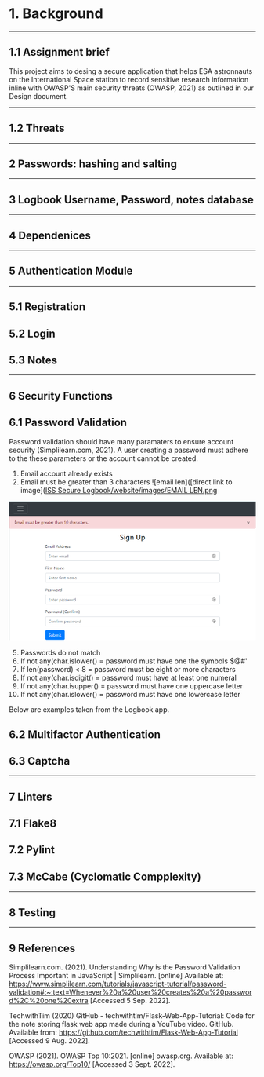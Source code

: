 # 1. Background
-------------------------------------------------------------
## 1.1 Assignment brief

This project aims to desing a secure application that helps ESA astronnauts on the International Space station to record sensitive research information inline with OWASP'S main security threats (OWASP, 2021) as outlined in our Design document.




--------------------------------------------------------------

## 1.2 Threats
------------------------------------------------------------

## 2 Passwords: hashing and salting



--------------------------------------------------------------

## 3 Logbook Username, Password, notes database

-------------------------------------------------------------

## 4 Dependenices

-----------------------------------------------------------

## 5 Authentication Module
------------------------------------------------------------

## 5.1 Registration

## 5.2 Login

## 5.3 Notes

---------------------------------------------------------------
## 6 Security Functions

## 6.1 Password Validation

Password validation should have many paramaters to ensure account security (Simplilearn.com, 2021). A user creating a password must adhere to the these parameters or the account cannot be created. 

1. Email account already exists
3. Email must be greater than 3 characters
![email len]([direct link to image]([ISS Secure Logbook/website/images/EMAIL LEN.png](https://github.com/JonnyAsh/ISS-Logbook/blob/2532b7ccc1b36ae56545a5f08debb4fe5c355ea6/ISS%20Secure%20Logbook/website/images/EMAIL%20LEN.png)

![email len warning](https://github.com/JonnyAsh/ISS-Logbook/blob/2532b7ccc1b36ae56545a5f08debb4fe5c355ea6/ISS%20Secure%20Logbook/website/images/email%20len%202.png)

5. Passwords do not match
6. If not any(char.islower() = password must have one the symbols $@#'
7. If len(password) < 8 = password must be eight or more characters
8. If not any(char.isdigit() = password must have at least one numeral
9. If not any(char.isupper() = password must have one uppercase letter
10. If not any(char.islower() = password must have one lowercase letter




Below are examples taken from the Logbook app. 

## 6.2 Multifactor Authentication

## 6.3 Captcha

-------------------------------------------------------------

## 7 Linters

## 7.1 Flake8

## 7.2 Pylint

## 7.3 McCabe (Cyclomatic Compplexity)

-------------------------------------------------------------

## 8 Testing

------------------------------------------------------------

## 9 References

Simplilearn.com. (2021). Understanding Why is the Password Validation Process Important in JavaScript | Simplilearn. [online] Available at: https://www.simplilearn.com/tutorials/javascript-tutorial/password-validation#:~:text=Whenever%20a%20user%20creates%20a%20password%2C%20one%20extra [Accessed 5 Sep. 2022].

TechwithTim (2020) GitHub - techwithtim/Flask-Web-App-Tutorial: Code for the note storing flask web app made during a YouTube video. GitHub. Available from: https://github.com/techwithtim/Flask-Web-App-Tutorial [Accessed 9 Aug. 2022].

OWASP (2021). OWASP Top 10:2021. [online] owasp.org. Available at: https://owasp.org/Top10/ [Accessed 3 Sept. 2022].
‌
‌



